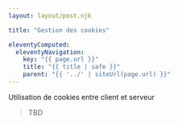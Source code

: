 ```yaml
---
layout: layout/post.njk

title: "Gestion des cookies"

eleventyComputed:
  eleventyNavigation:
    key: "{{ page.url }}"
    title: "{{ title | safe }}"
    parent: "{{ '../' | siteUrl(page.url) }}"
---
```


<!-- début résumé -->

Utilisation de cookies entre client et serveur

<!-- fin résumé -->


> TBD